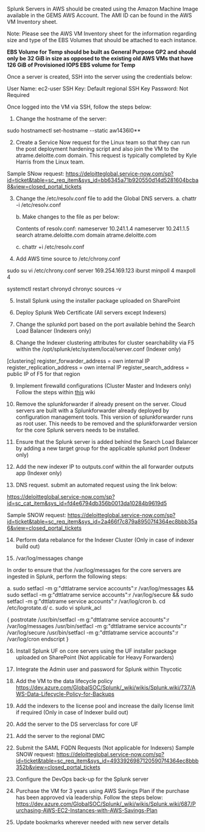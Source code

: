 Splunk Servers in AWS should be created using the Amazon Machine Image available in the GEMS AWS Account. The AMI ID can be found in the AWS VM Inventory sheet. 

Note: Please see the AWS VM Inventory sheet for the information regarding size and type of the EBS Volumes that should be attached to each instance. 

**EBS Volume for Temp should be built as General Purpose GP2 and should only be 32 GiB in size as opposed to the existing old AWS VMs that have 126 GiB of Provisioned IOPS EBS volume for Temp**

Once a server is created, SSH into the server using the credentials below:

User Name: ec2-user
SSH Key: Default regional SSH Key
Password: Not Required

Once logged into the VM via SSH, follow the steps below:

1. Change the hostname of the server:

sudo hostnamectl set-hostname --static aw1436l0**

2. Create a Service Now request for the Linux team so that they can run the post deployment hardening script and also join the VM to the atrame.deloitte.com domain. This request is typically completed by Kyle Harris from the Linux team.

Sample SNow request: 
https://deloitteglobal.service-now.com/sp?id=ticket&table=sc_req_item&sys_id=bb6345a71b920550d14d5281604bcba8&view=closed_portal_tickets

3. Change the /etc/resolv.conf file to add the Global DNS servers.
a.	chattr -i /etc/resolv.conf

    b.	Make changes to the file as per below:

   Contents of resolv.conf:
nameserver 10.241.1.4
nameserver 10.241.1.5
search atrame.deloitte.com
domain atrame.deloitte.com

   c.	chattr +i /etc/resolv.conf

4. Add AWS time source to /etc/chrony.conf

sudo su
vi /etc/chrony.conf
server 169.254.169.123 iburst minpoll 4 maxpoll 4

systemctl restart chronyd
chronyc sources -v

5. Install Splunk using the installer package uploaded on SharePoint

6. Deploy Splunk Web Certificate (All servers except Indexers)

7. Change the splunkd port based on the port available behind the Search Load Balancer (Indexers only) 

8. Change the Indexer clustering attributes for cluster searchability via F5 within the /opt/splunk/etc/system/local/server.conf (Indexer only)

[clustering]
register_forwarder_address = own internal IP
register_replication_address = own internal IP
register_search_address = public IP of F5 for that region

9. Implement firewalld configurations (Cluster Master and Indexers only)
Follow the steps within [this](https://dev.azure.com/GlobalSOC/Splunk/_wiki/wikis/Splunk.wiki/578/Firewalld-Configurations-for-Indexer-Cluster) wiki

10. Remove the splunkforwarder if already present on the server. 
Cloud servers are built with a Splunkforwarder already deployed by configuration management tools. This version of splunkforwarder runs as root user. This needs to be removed and the splunkforwarder version for the core Splunk servers needs to be installed.

11. Ensure that the Splunk server is added behind the Search Load Balancer by adding a new target group for the applicable splunkd port (Indexer only)

12. Add the new indexer IP to outputs.conf within the all forwarder outputs app (Indexer only)

13. DNS request. submit an automated request using the link below:

https://deloitteglobal.service-now.com/sp?id=sc_cat_item&sys_id=fd4e6794db356b0013da10284b9619d5

Sample SNOW request:
https://deloitteglobal.service-now.com/sp?id=ticket&table=sc_req_item&sys_id=2a466f7c879a89507f4364ec8bbb35a6&view=closed_portal_tickets

14. Perform data rebalance for the Indexer Cluster (Only in case of indexer build out)

15. /var/log/messages change

In order to ensure that the /var/log/messages for the core servers are ingested in Splunk, perform the following steps:

a.	sudo setfacl -m g:"dttlatrame service accounts":r /var/log/messages && sudo setfacl -m g:"dttlatrame service accounts":r /var/log/secure && sudo setfacl -m g:"dttlatrame service accounts":r /var/log/cron
b.	cd /etc/logrotate.d/
c.	sudo vi splunk_acl

{
              postrotate
                           /usr/bin/setfacl -m g:"dttlatrame service accounts":r /var/log/messages
                           /usr/bin/setfacl -m g:"dttlatrame service accounts":r /var/log/secure
                           /usr/bin/setfacl -m g:"dttlatrame service accounts":r /var/log/cron
              endscript
}


16. Install Splunk UF on core servers using the UF installer package uploaded on SharePoint (Not applicable for Heavy Forwarders)

17. Integrate the Admin user and password for Splunk within Thycotic

18. Add the VM to the data lifecycle policy 
https://dev.azure.com/GlobalSOC/Splunk/_wiki/wikis/Splunk.wiki/737/AWS-Data-Lifecycle-Policy-for-Backups

19. Add the indexers to the license pool and increase the daily license limit if required (Only in case of Indexer build out)

20. Add the server to the DS serverclass for core UF

21. Add the server to the regional DMC

22. Submit the SAML FQDN Requests (Not applicable for Indexers)
Sample SNOW request:
https://deloitteglobal.service-now.com/sp?id=ticket&table=sc_req_item&sys_id=49339269871205907f4364ec8bbb352b&view=closed_portal_tickets

23. Configure the DevOps back-up for the Splunk server

24. Purchase the VM for 3 years using AWS Savings Plan if the purchase has been approved via leadership. Follow the steps below:
https://dev.azure.com/GlobalSOC/Splunk/_wiki/wikis/Splunk.wiki/687/Purchasing-AWS-EC2-Instances-with-AWS-Savings-Plan

25. Update bookmarks wherever needed with new server details

